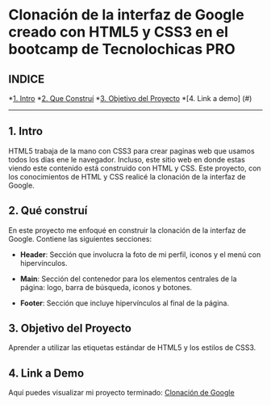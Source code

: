 # Clonación de la interfaz de Google creado con HTML5 y CSS3 en el bootcamp de Tecnolochicas PRO


## **INDICE**

*[1. Intro](#)
*[2. Que Construí](#)
*[3. Objetivo del Proyecto](#)
*[4. Link a demo] (#)

*****

## 1. Intro

HTML5 trabaja de la mano con CSS3 para crear paginas web que usamos todos los dias ene le navegador. Incluso, este sitio web en donde estas viendo este contenido está construido con HTML y CSS. Este proyecto, con los conocimientos de HTML y CSS realicé la clonación de la interfaz de Google.

## 2. Qué construí

En este proyecto me enfoqué en construir la clonación de la interfaz de Google. Contiene las siguientes secciones:

* **Header**: Sección que involucra la foto de mi perfil, iconos y el menú con hipervínculos.

* **Main**: Sección del contenedor para los elementos centrales de la página: logo, barra de búsqueda, iconos y botones.

* **Footer**: Sección que incluye hipervínculos al final de la página.

## 3. Objetivo del Proyecto
Aprender a utilizar las etiquetas estándar de HTML5 y los estilos de CSS3.

## 4. Link a Demo
Aquí puedes visualizar mi proyecto terminado: [Clonación de Google](#)
